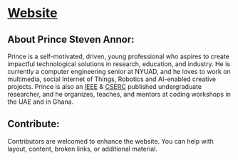 # [Website](https://princesannor.github.io/)

## About Prince Steven Annor:

Prince is a self-motivated, driven, young professional who aspires to create impactful technological solutions in research, education, and industry. He is currently a computer engineering senior at NYUAD, and he loves to work on multimedia, social Internet of Things, Robotics and AI-enabled creative projects. Prince is also an [IEEE](https://ieeexplore.ieee.org/document/8547505) & [CSERC](https://www.ou.nl/web/cserc/accepted-contributions) published undergraduate researcher, and he organizes, teaches, and mentors at coding workshops in the UAE and in Ghana.  

## Contribute:
Contributors are welcomed to enhance the website. You can help with layout, content, broken links, or additional material.

